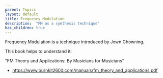 ```yaml
---
parent: Topics
layout: default
title: Frequency Modulation
description:  "FM as a synthesis technique"
has_children: true
---
```


Frequency Modulation is a technique introduced by Jown Chowning.

This book helps to understand it:

"FM Theory and Applications: By Musicians for Musicians"

* <https://www.burnkit2600.com/manuals/fm_theory_and_applications.pdf>
